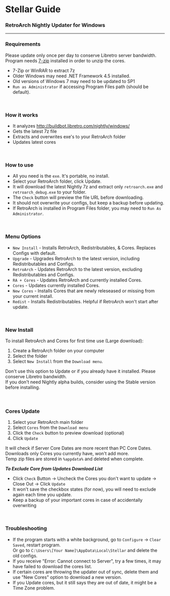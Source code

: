 # Stellar Guide
### RetroArch Nightly Updater for Windows
---

### Requirements
Please update only once per day to conserve Libretro server bandwidth.  
Program needs [7-zip](http://www.7-zip.org/download.html) installed in order to unzip the cores.

- 7-Zip or WinRAR to extract 7z
- Older Windows may need .NET Framework 4.5 installed.
- Old versions of Windows 7 may need to be updated to SP1
- `Run as Administrator` if accessing Program Files path (should be default).
<br>

### How it works
- It analyzes http://buildbot.libretro.com/nightly/windows/
- Gets the latest 7z file
- Extracts and overwrites exe's to your RetroArch folder
- Updates latest cores
<br>

### How to use
- All you need is the `exe`. It's portable, no install.
- Select your RetroArch folder, click Update.
- It will download the latest Nightly 7z and extract only `retroarch.exe` and `retroarch_debug.exe` to your folder.
- The `Check` button will preview the file URL before downloading.
- It should not overwrite your configs, but keep a backup before updating.
- If RetroArch is installed in Program Files folder, you may need to `Run As Administrator`.
<br>

### Menu Options
- `New Install` - Installs RetroArch, Redistributables, & Cores. Replaces Configs with default.
- `Upgrade` - Upgrades RetroArch to the latest version, including Redistributables and Configs.
- `RetroArch` - Updates RetroArch to the latest version, excluding Redistributables and Configs.
- `RA + Cores` - Updates RetroArch and currently installed Cores.
- `Cores` - Updates currently installed Cores.
- `New Cores` - Installs Cores that are newly releseased or missing from your current install.
- `Redist` - Installs Redistributables. Helpful if RetroArch won't start after update.
<br>

### New Install
To install RetroArch and Cores for first time use (Large download):

1. Create a RetroArch folder on your computer
2. Select the folder
3. Select `New Install` from the `Download menu`.

Don't use this option to Update or if you already have it installed. Please conserve Libretro bandwidth.  
If you don't need Nightly alpha builds, consider using the Stable version before installing.  
<br>
<br>

### Cores Update
1. Select your RetroArch main folder
2. Select `Cores` from the `Download menu`
3. Click the `Check` button to preview download (optional)
4. Click `Update`

It will check if Server Core Dates are more recent than PC Core Dates.  
Downloads only Cores you currently have, won't add more.  
Temp zip files are stored in `%appdata%` and deleted when complete.  

***To Exclude Core from Updates Download List***
- Click `Check` Button → Uncheck the Cores you don't want to update → Close Out → Click `Update`
- It won't save the checkbox states (for now), you will need to exclude again each time you update.
- Keep a backup of your important cores in case of accidentally overwriting
<br>

### Troubleshooting
- If the program starts with a white background, go to `Configure` → `Clear Saved`, restart program.  
Or go to `C:\Users\[Your Name]\AppData\Local\Stellar` and delete the old configs.
- If you receive "Error: Cannot connect to Server", try a few times, it may have failed to download the cores list.
- If certain cores are throwing the updater out of sync, delete them and use "New Cores" option to download a new version.
- If you Update cores, but it still says they are out of date, it might be a Time Zone problem.